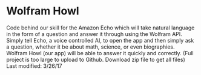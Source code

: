 # Wolfram Howl
Code behind our skill for the Amazon Echo which will take natural language in the form of a question and answer it through using the Wolfram API. Simply tell Echo, a voice controlled AI, to open the app and then simply ask a question, whether it be about math, science, or even biographies. Wolfram Howl (our app) will be able to answer it quickly and correctly. (Full project is too large to upload to Github. Download zip file to get all files) Last modified: 3/26/17
